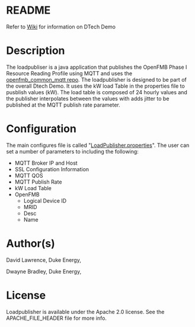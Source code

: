 # README #

Refer to [Wiki](https://github.com/openfmb/dtech-demo-2016/wiki) for information on DTech Demo

# Description
The loadpubliser is a java application that publishes the OpenFMB Phase I Resource Reading Profile using MQTT and uses the [openfmb_common_mqtt repo](https://github.com/openfmb/openfmb-common-mqtt).  The loadpublisher is designed to be part of the overall Dtech Demo.  It uses the kW load Table in the properties file to pusblish values (kW).  The load table is composed of 24 hourly values and the publisher interpolates between the values with adds jitter to be published at the MQTT publish rate parameter.


# Configuration
The main configures file is called "[LoadPublisher.properties](https://github.com/openfmb/openfmb-loadpublisher/blob/master/loadpublisher/LoadPublisher.properties)".  The user can set a number of parameters to including the following:
+ MQTT Broker IP and Host
+ SSL Configuration Information
+ MQTT QOS
+ MQTT Publish Rate
+ kW Load Table
+ OpenFMB
  + Logical Device ID
  + MRID 
  + Desc
  + Name

# Author(s)

David Lawrence, Duke Energy,  <email>

Dwayne Bradley, Duke Energy, <email>


# License

Loadpublisher is available under the Apache 2.0 license. See the APACHE_FILE_HEADER file for more info.
